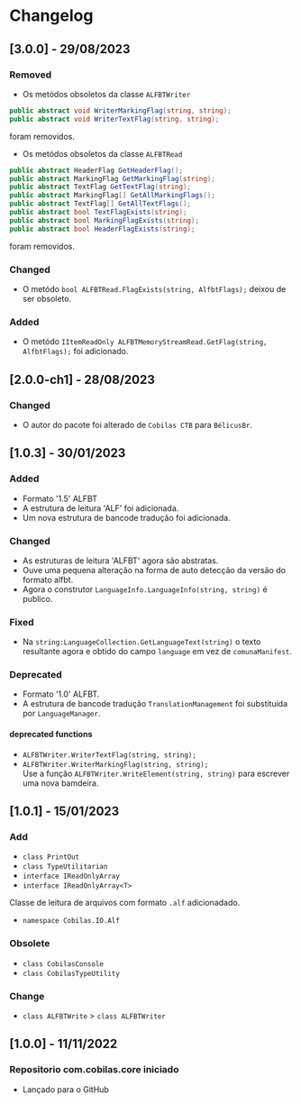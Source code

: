 # Changelog
## [3.0.0] - 29/08/2023
### Removed
- Os metódos obsoletos da classe `ALFBTWriter`
```c#
public abstract void WriterMarkingFlag(string, string);
public abstract void WriterTextFlag(string, string);
```
foram removidos.
- Os metódos obsoletos da classe `ALFBTRead`
```c#
public abstract HeaderFlag GetHeaderFlag();
public abstract MarkingFlag GetMarkingFlag(string);
public abstract TextFlag GetTextFlag(string);
public abstract MarkingFlag[] GetAllMarkingFlags();
public abstract TextFlag[] GetAllTextFlags();
public abstract bool TextFlagExists(string);
public abstract bool MarkingFlagExists(string);
public abstract bool HeaderFlagExists(string);
```
foram removidos.
### Changed
- O metódo `bool ALFBTRead.FlagExists(string, AlfbtFlags);` deixou de ser obsoleto.
### Added
- O metódo `IItemReadOnly ALFBTMemoryStreamRead.GetFlag(string, AlfbtFlags);` foi adicionado.
## [2.0.0-ch1] - 28/08/2023
### Changed
- O autor do pacote foi alterado de `Cobilas CTB` para `BélicusBr`.
## [1.0.3] - 30/01/2023
### Added
- Formato '1.5' ALFBT
- A estrutura de leitura 'ALF' foi adicionada.
- Um nova estrutura de bancode tradução foi adicionada.
### Changed
- As estruturas de leitura 'ALFBT' agora são abstratas.
- Ouve uma pequena alteração na forma de auto detecção da versão do formato alfbt.
- Agora o construtor `LanguageInfo.LanguageInfo(string, string)` é publico.
### Fixed
- Na `string:LanguageCollection.GetLanguageText(string)` o texto resultante agora e obtido do campo `language` em vez de `comunaManifest`.
### Deprecated
- Formato '1.0' ALFBT.
- A estrutura de bancode tradução `TranslationManagement` foi substituida por `LanguageManager`.
#### deprecated functions
- `ALFBTWriter.WriterTextFlag(string, string);`
- `ALFBTWriter.WriterMarkingFlag(string, string);`</br>
Use a função `ALFBTWriter.WriteElement(string, string)` para escrever uma nova bamdeira.

## [1.0.1] - 15/01/2023
### Add
- `class PrintOut`
- `class TypeUtilitarian`
- `interface IReadOnlyArray`
- `interface IReadOnlyArray<T>`

Classe de leitura de arquivos com formato `.alf` adicionadado.
- `namespace Cobilas.IO.Alf`

### Obsolete
- `class CobilasConsole`
- `class CobilasTypeUtility`
### Change
- `class ALFBTWrite` > `class ALFBTWriter`

## [1.0.0] - 11/11/2022
### Repositorio com.cobilas.core iniciado
- Lançado para o GitHub
